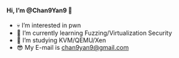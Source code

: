 #### Hi, I’m @Chan9Yan9 👋 

- 💀 I’m interested in pwn
- 🌱 I’m currently learning Fuzzing/Virtualization Security
- 🎈 I’m studying KVM/QEMU/Xen 
- 😎 My E-mail is chan9yan9@gmail.com
